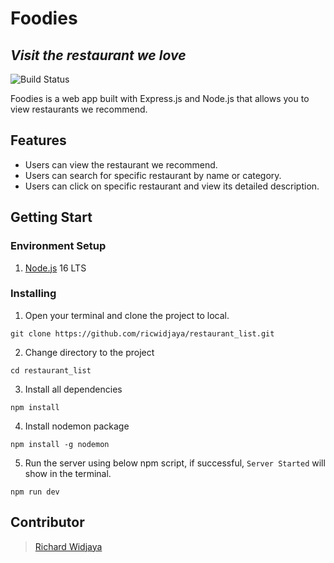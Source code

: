 # Foodies
## _Visit the restaurant we love_

![Build Status](https://img.shields.io/badge/version-1.0.0-green)

Foodies is a web app built with Express.js and Node.js that allows you to view restaurants we recommend.

## Features

-  Users can view the restaurant we recommend.
-  Users can search for specific restaurant by name or category.
-  Users can click on specific restaurant and view its detailed description.

## Getting Start

### Environment Setup
1. [Node.js](https://nodejs.org/en/) 16 LTS

### Installing

1. Open your terminal and clone the project to local.
```
git clone https://github.com/ricwidjaya/restaurant_list.git
```

2. Change directory to the project
```
cd restaurant_list
```

3. Install all dependencies
```
npm install
```

4. Install nodemon package
```
npm install -g nodemon
```

5. Run the server using below npm script, if successful, `Server Started` will show in the terminal.
```
npm run dev
```

## Contributor
> [Richard Widjaya](https://github.com/ricwidjaya)